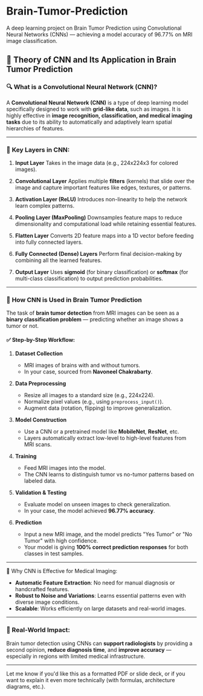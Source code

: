 # Brain-Tumor-Prediction
A deep learning project on Brain Tumor Prediction using Convolutional Neural Networks (CNNs) — achieving a model accuracy of 96.77% on MRI image classification. 



## 🧠 **Theory of CNN and Its Application in Brain Tumor Prediction**

### 🔍 What is a Convolutional Neural Network (CNN)?

A **Convolutional Neural Network (CNN)** is a type of deep learning model specifically designed to work with **grid-like data**, such as images. It is highly effective in **image recognition, classification, and medical imaging tasks** due to its ability to automatically and adaptively learn spatial hierarchies of features.

---

### 📐 **Key Layers in CNN:**

1. **Input Layer**
   Takes in the image data (e.g., 224x224x3 for colored images).

2. **Convolutional Layer**
   Applies multiple **filters** (kernels) that slide over the image and capture important features like edges, textures, or patterns.

3. **Activation Layer (ReLU)**
   Introduces non-linearity to help the network learn complex patterns.

4. **Pooling Layer (MaxPooling)**
   Downsamples feature maps to reduce dimensionality and computational load while retaining essential features.

5. **Flatten Layer**
   Converts 2D feature maps into a 1D vector before feeding into fully connected layers.

6. **Fully Connected (Dense) Layers**
   Perform final decision-making by combining all the learned features.

7. **Output Layer**
   Uses **sigmoid** (for binary classification) or **softmax** (for multi-class classification) to output prediction probabilities.

---

### 🧬 **How CNN is Used in Brain Tumor Prediction**

The task of **brain tumor detection** from MRI images can be seen as a **binary classification problem** — predicting whether an image shows a tumor or not.

#### ✅ **Step-by-Step Workflow:**

1. **Dataset Collection**

   * MRI images of brains with and without tumors.
   * In your case, sourced from **Navoneel Chakrabarty**.

2. **Data Preprocessing**

   * Resize all images to a standard size (e.g., 224x224).
   * Normalize pixel values (e.g., using `preprocess_input()`).
   * Augment data (rotation, flipping) to improve generalization.

3. **Model Construction**

   * Use a CNN or a pretrained model like **MobileNet**, **ResNet**, etc.
   * Layers automatically extract low-level to high-level features from MRI scans.

4. **Training**

   * Feed MRI images into the model.
   * The CNN learns to distinguish tumor vs no-tumor patterns based on labeled data.

5. **Validation & Testing**

   * Evaluate model on unseen images to check generalization.
   * In your case, the model achieved **96.77% accuracy**.

6. **Prediction**

   * Input a new MRI image, and the model predicts "Yes Tumor" or "No Tumor" with high confidence.
   * Your model is giving **100% correct prediction responses** for both classes in test samples.

---

📌 Why CNN is Effective for Medical Imaging:

* **Automatic Feature Extraction**: No need for manual diagnosis or handcrafted features.
* **Robust to Noise and Variations**: Learns essential patterns even with diverse image conditions.
* **Scalable**: Works efficiently on large datasets and real-world images.

---

### 🧠 Real-World Impact:

Brain tumor detection using CNNs can **support radiologists** by providing a second opinion, **reduce diagnosis time**, and **improve accuracy** — especially in regions with limited medical infrastructure.

---

Let me know if you'd like this as a formatted PDF or slide deck, or if you want to explain it even more technically (with formulas, architecture diagrams, etc.).
